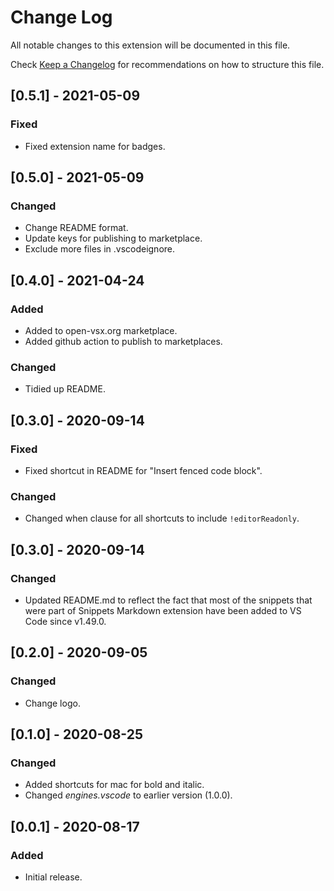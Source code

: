 # Change Log

All notable changes to this extension will be documented in this file.

Check [Keep a Changelog](http://keepachangelog.com/) for recommendations on how to structure this file.

## [0.5.1] - 2021-05-09

### Fixed

- Fixed extension name for badges.

## [0.5.0] - 2021-05-09

### Changed

- Change README format.
- Update keys for publishing to marketplace.
- Exclude more files in .vscodeignore.

## [0.4.0] - 2021-04-24

### Added

- Added to open-vsx.org marketplace.
- Added github action to publish to marketplaces.

### Changed

- Tidied up README.

## [0.3.0] - 2020-09-14

### Fixed

- Fixed shortcut in README for "Insert fenced code block".

### Changed

- Changed when clause for all shortcuts to include `!editorReadonly`.

## [0.3.0] - 2020-09-14

### Changed

- Updated README.md to reflect the fact that most of the snippets that were part of Snippets Markdown extension have been added to VS Code since v1.49.0.

## [0.2.0] - 2020-09-05

### Changed

- Change logo.

## [0.1.0] - 2020-08-25

### Changed

- Added shortcuts for mac for bold and italic.
- Changed *engines.vscode* to earlier version (1.0.0).

## [0.0.1] - 2020-08-17

### Added

- Initial release.
